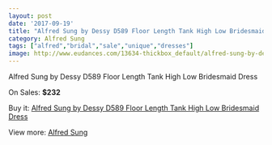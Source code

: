 ```yaml
---
layout: post
date: '2017-09-19'
title: "Alfred Sung by Dessy D589 Floor Length Tank High Low Bridesmaid Dress"
category: Alfred Sung
tags: ["alfred","bridal","sale","unique","dresses"]
image: http://www.eudances.com/13634-thickbox_default/alfred-sung-by-dessy-d589-floor-length-tank-high-low-bridesmaid-dress.jpg
---
```

Alfred Sung by Dessy D589 Floor Length Tank High Low Bridesmaid Dress

On Sales: **$232**
<a href="https://www.eudances.com/en/alfred-sung/4108-alfred-sung-by-dessy-d589-floor-length-tank-high-low-bridesmaid-dress.html"><amp-img layout="responsive" width="600" height="600" src="//www.eudances.com/13634-thickbox_default/alfred-sung-by-dessy-d589-floor-length-tank-high-low-bridesmaid-dress.jpg" alt="Alfred Sung by Dessy D589 Floor Length Tank High Low Bridesmaid Dress 0" /></a>
<a href="https://www.eudances.com/en/alfred-sung/4108-alfred-sung-by-dessy-d589-floor-length-tank-high-low-bridesmaid-dress.html"><amp-img layout="responsive" width="600" height="600" src="//www.eudances.com/13637-thickbox_default/alfred-sung-by-dessy-d589-floor-length-tank-high-low-bridesmaid-dress.jpg" alt="Alfred Sung by Dessy D589 Floor Length Tank High Low Bridesmaid Dress 1" /></a>
<a href="https://www.eudances.com/en/alfred-sung/4108-alfred-sung-by-dessy-d589-floor-length-tank-high-low-bridesmaid-dress.html"><amp-img layout="responsive" width="600" height="600" src="//www.eudances.com/13636-thickbox_default/alfred-sung-by-dessy-d589-floor-length-tank-high-low-bridesmaid-dress.jpg" alt="Alfred Sung by Dessy D589 Floor Length Tank High Low Bridesmaid Dress 2" /></a>
<a href="https://www.eudances.com/en/alfred-sung/4108-alfred-sung-by-dessy-d589-floor-length-tank-high-low-bridesmaid-dress.html"><amp-img layout="responsive" width="600" height="600" src="//www.eudances.com/13635-thickbox_default/alfred-sung-by-dessy-d589-floor-length-tank-high-low-bridesmaid-dress.jpg" alt="Alfred Sung by Dessy D589 Floor Length Tank High Low Bridesmaid Dress 3" /></a>

Buy it: [Alfred Sung by Dessy D589 Floor Length Tank High Low Bridesmaid Dress](https://www.eudances.com/en/alfred-sung/4108-alfred-sung-by-dessy-d589-floor-length-tank-high-low-bridesmaid-dress.html "Alfred Sung by Dessy D589 Floor Length Tank High Low Bridesmaid Dress")

View more: [Alfred Sung](https://www.eudances.com/en/52-alfred-sung "Alfred Sung")